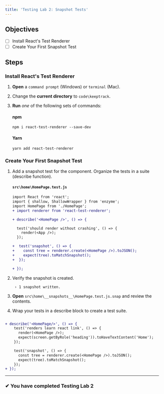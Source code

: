 ```yaml
---
title: 'Testing Lab 2: Snapshot Tests'
---
```


## Objectives

- [ ] Install React's Test Renderer
- [ ] Create Your First Snapshot Test

## Steps

### Install React's Test Renderer

1. **Open** a `command prompt` (Windows) or `terminal` (Mac).
1. Change the **current directory** to `code\keeptrack`.
1. **Run** _one_ of the following sets of commands:

   #### npm

   ```shell
   npm i react-test-renderer --save-dev
   ```

   #### Yarn

   ```shell
   yarn add react-test-renderer
   ```

### Create Your First Snapshot Test

1. Add a snapshot test for the component. Organize the tests in a suite (describe function).

   #### `src\home\HomePage.test.js`

   ```diff
   import React from 'react';
   import { shallow, ShallowWrapper } from 'enzyme';
   import HomePage from './HomePage';
   + import renderer from 'react-test-renderer';

   + describe('<HomePage />', () => {

     test('should render without crashing', () => {
       render(<App />);
     });

   +  test('snapshot', () => {
   +    const tree = renderer.create(<HomePage />).toJSON();
   +    expect(tree).toMatchSnapshot();
   +  });

   + });
   ```

1. Verify the snapshot is created.

   ```shell
    › 1 snapshot written.
   ```

1. **Open** `src\home\__snapshots__\HomePage.test.js.snap` and review the contents.

1. Wrap your tests in a describe block to create a test suite.

```diff

+ describe('<HomePage/>', () => {
    test('renders learn react link', () => {
      render(<HomePage />);
      expect(screen.getByRole('heading')).toHaveTextContent('Home');
    });

    test('snapshot', () => {
      const tree = renderer.create(<HomePage />).toJSON();
      expect(tree).toMatchSnapshot();
    });
+ });
```

---

### &#10004; You have completed Testing Lab 2
